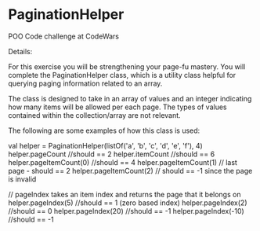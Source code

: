 # PaginationHelper
POO Code challenge at CodeWars

Details:

For this exercise you will be strengthening your page-fu mastery. You will complete the PaginationHelper class, which is a utility class helpful for querying paging information related to an array.

The class is designed to take in an array of values and an integer indicating how many items will be allowed per each page. The types of values contained within the collection/array are not relevant.

The following are some examples of how this class is used:

val helper = PaginationHelper<Char>(listOf('a', 'b', 'c', 'd', 'e', 'f'), 4)
helper.pageCount //should == 2
helper.itemCount //should == 6
helper.pageItemCount(0) //should == 4
helper.pageItemCount(1) // last page - should == 2
helper.pageItemCount(2) // should == -1 since the page is invalid

// pageIndex takes an item index and returns the page that it belongs on
helper.pageIndex(5) //should == 1 (zero based index)
helper.pageIndex(2) //should == 0
helper.pageIndex(20) //should == -1
helper.pageIndex(-10) //should == -1
